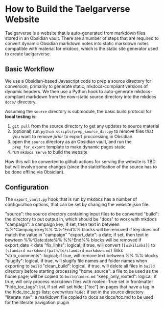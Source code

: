 # How to Build the Taelgarverse Website

Taelgarverse is a website that is auto-generated from markdown files stored in an Obsidian vault. There are a number of steps that are required to convert dynamic Obsidian markdown notes into static markdown notes compatible with material for mkdocs, which is the static site generator used to create taelgarverse.

## Basic Workflow

We use a Obsidian-based Javascript code to prep a source directory for conversion, primarily to generate static, mkdocs-compliant versions of dynamic headers. We then use a Python hook to auto-generate mkdocs-compliant markdown from the now-static source directory into the mkdocs `docs/` directory. 

Assuming the `source` directory is submodule, the basic build protocol for **local testing** is:
1. `git pull` from the source directory to get any updates to source material
2. (optional) run `python scripts/prep_source_dir.py` to remove files that you want to remove *prior* to export proccessing in Obsidian.
3. open the `source` directory as an Obsidian vault, and run the `prep_for_export` template to make dynamic pages static
4. run `mkdocs serve` to build the website

How this will be converted to github actions for serving the website is TBD but will involve some changes (since the staticification of the source has to be done offline via Obsidian).

## Configuration

The `export_vault.py` hook that is run by mkdocs has a number of configuration options, that can be set by changing the website.json file.

"source": the source directory containing input files to be converted
"build": the directory to put output in, which should be "docs" to work with mkdocs
"campaign": a campaign key; if set, then text in between %%^Campaign:key%% %%^End%% blocks will be removed if key does not match the value in "campaign"
"export_date": a date; if set, then text in bewteen %%^Date:date%% %%^End%% blocks will be removed if export_date < date
"fix_links": logical; if true, will convert `[[wikilinks]]` to `[standard markdown](path/to/standard-markdown.md)` links
"strip_comments": logical; if true, will remove text between %% %% blocks
"slugify": logical, if true, will slugify file names and folder names when exporting to `build`
"clean_build": logical, if true, will delete all files in `build` directory before starting processing
"home_source": a file to be used as the home page; will be copied to `build/index.md`
"keep_only_rooted": logical, if true, will only process markdown files with rooted: True set in frontmatter
"hide_toc_tags": list, if set will set hide: ["toc"] on pages that have a tag in the hide_toc_tags lists; overwrites `hide:` if set in the source directory
"literate_nav": a markdown file copied to docs as docs/toc.md to be used for the literate navigation plugin

